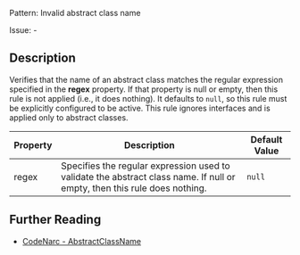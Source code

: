 Pattern: Invalid abstract class name

Issue: -

## Description

Verifies that the name of an abstract class matches the regular expression specified in the **regex** property. If that property is null or empty, then this rule is not applied (i.e., it does nothing). It defaults to `null`, so this rule must be explicitly configured to be active. This rule ignores interfaces and is applied only to abstract classes.

| **Property** | **Description**                                                                                                           | **Default Value** |
| --- | --- | --- |
| regex        | Specifies the regular expression used to validate the abstract class name. If null or empty, then this rule does nothing. | `null`            |

## Further Reading

* [CodeNarc - AbstractClassName](https://codenarc.github.io/CodeNarc/codenarc-rules-naming.html#abstractclassname-rule)